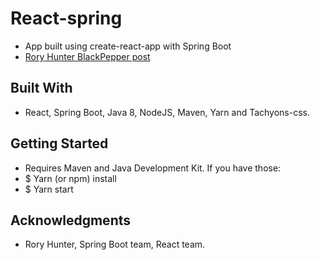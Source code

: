 # React-spring
- App built using create-react-app with Spring Boot
- [Rory Hunter BlackPepper post](https://www.blackpepper.co.uk/what-we-think/blog/using-create-react-app-with-spring)

## Built With
- React, Spring Boot, Java 8, NodeJS, Maven, Yarn and Tachyons-css.

## Getting Started
- Requires Maven and Java Development Kit. If you have those:
- $ Yarn (or npm) install
- $ Yarn start

## Acknowledgments
- Rory Hunter, Spring Boot team, React team.
